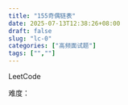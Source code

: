 ```yaml
---
title: "155奇偶链表"
date: 2025-07-13T12:38:26+08:00
draft: false
slug: "lc-0"
categories: ["高频面试题"]
tags: ["",""]
---
```


LeetCode

难度：

<!--more-->

```cpp

```
